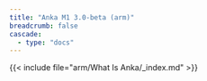```yaml
---
title: "Anka M1 3.0-beta (arm)"
breadcrumb: false
cascade:
  - type: "docs"
---
```


{{< include file="arm/What Is Anka/_index.md" >}}
